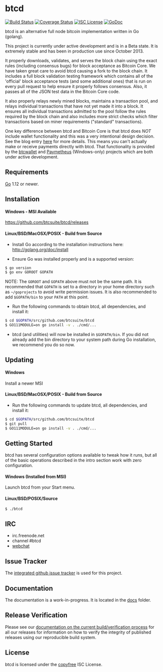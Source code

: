 btcd
====

[![Build Status](https://github.com/btcsuite/btcd/workflows/Build%20and%20Test/badge.svg)](https://github.com/btcsuite/btcd/actions)
[![Coverage Status](https://coveralls.io/repos/github/btcsuite/btcd/badge.svg?branch=master)](https://coveralls.io/github/btcsuite/btcd?branch=master)
[![ISC License](https://img.shields.io/badge/license-ISC-blue.svg)](http://copyfree.org)
[![GoDoc](https://img.shields.io/badge/godoc-reference-blue.svg)](https://godoc.org/github.com/btcsuite/btcd)

btcd is an alternative full node bitcoin implementation written in Go (golang).

This project is currently under active development and is in a Beta state.  It
is extremely stable and has been in production use since October 2013.

It properly downloads, validates, and serves the block chain using the exact
rules (including consensus bugs) for block acceptance as Bitcoin Core.  We have
taken great care to avoid btcd causing a fork to the block chain.  It includes a
full block validation testing framework which contains all of the 'official'
block acceptance tests (and some additional ones) that is run on every pull
request to help ensure it properly follows consensus.  Also, it passes all of
the JSON test data in the Bitcoin Core code.

It also properly relays newly mined blocks, maintains a transaction pool, and
relays individual transactions that have not yet made it into a block.  It
ensures all individual transactions admitted to the pool follow the rules
required by the block chain and also includes more strict checks which filter
transactions based on miner requirements ("standard" transactions).

One key difference between btcd and Bitcoin Core is that btcd does *NOT* include
wallet functionality and this was a very intentional design decision.  See the
blog entry [here](https://blog.conformal.com/btcd-not-your-moms-bitcoin-daemon)
for more details.  This means you can't actually make or receive payments
directly with btcd.  That functionality is provided by the
[btcwallet](https://github.com/btcsuite/btcwallet) and
[Paymetheus](https://github.com/btcsuite/Paymetheus) (Windows-only) projects
which are both under active development.

## Requirements

[Go](http://golang.org) 1.12 or newer.

## Installation

#### Windows - MSI Available

https://github.com/btcsuite/btcd/releases

#### Linux/BSD/MacOSX/POSIX - Build from Source

- Install Go according to the installation instructions here:
  http://golang.org/doc/install

- Ensure Go was installed properly and is a supported version:

```bash
$ go version
$ go env GOROOT GOPATH
```

NOTE: The `GOROOT` and `GOPATH` above must not be the same path.  It is
recommended that `GOPATH` is set to a directory in your home directory such as
`~/goprojects` to avoid write permission issues.  It is also recommended to add
`$GOPATH/bin` to your `PATH` at this point.

- Run the following commands to obtain btcd, all dependencies, and install it:

```bash
$ cd $GOPATH/src/github.com/btcsuite/btcd
$ GO111MODULE=on go install -v . ./cmd/...
```

- btcd (and utilities) will now be installed in ```$GOPATH/bin```.  If you did
  not already add the bin directory to your system path during Go installation,
  we recommend you do so now.

## Updating

#### Windows

Install a newer MSI

#### Linux/BSD/MacOSX/POSIX - Build from Source

- Run the following commands to update btcd, all dependencies, and install it:

```bash
$ cd $GOPATH/src/github.com/btcsuite/btcd
$ git pull
$ GO111MODULE=on go install -v . ./cmd/...
```

## Getting Started

btcd has several configuration options available to tweak how it runs, but all
of the basic operations described in the intro section work with zero
configuration.

#### Windows (Installed from MSI)

Launch btcd from your Start menu.

#### Linux/BSD/POSIX/Source

```bash
$ ./btcd
```

## IRC

- irc.freenode.net
- channel #btcd
- [webchat](https://webchat.freenode.net/?channels=btcd)

## Issue Tracker

The [integrated github issue tracker](https://github.com/btcsuite/btcd/issues)
is used for this project.

## Documentation

The documentation is a work-in-progress.  It is located in the [docs](https://github.com/btcsuite/btcd/tree/master/docs) folder.

## Release Verification

Please see our [documentation on the current build/verification
process](https://github.com/btcsuite/btcd/tree/master/release) for all our
releases for information on how to verify the integrity of published releases
using our reproducible build system.

## License

btcd is licensed under the [copyfree](http://copyfree.org) ISC License.
